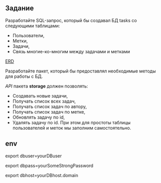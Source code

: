 ## Задание
Разработайте SQL-запрос, который бы создавал БД tasks со следующими таблицами:

- Пользователи,
- Метки,
- Задачи,
- Связь многие-ко-многим между задачами и метками

[ERD](./module-30-ERD.png)

Разработайте пакет, который бы предоставлял необходимые методы для работы с БД.

_API_ пакета **storage** должен позволять:
- Создавать новые задачи,
- Получать список всех задач,
- Получать список задач по автору,
- Получать список задач по метке,
- Обновлять задачу по id,
- Удалять задачу по id.
При этом для простоты таблицы пользователей и меток мы заполним самостоятельно.


## env
export dbuser=yourDBuser

export dbpass=yourSomeStrongPassword

export dbhost=yourDBhost.domain
